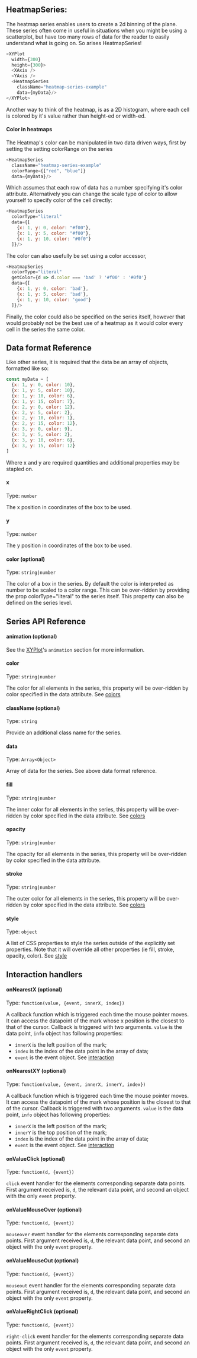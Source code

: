 ## HeatmapSeries:

<!-- INJECT:"HeatmapChartWithLink" -->

The heatmap series enables users to create a 2d binning of the plane. These series often come in useful in situations when you might be using a scatterplot, but have too many rows of data for the reader to easily understand what is going on. So arises HeatmapSeries!

```javascript
<XYPlot
  width={300}
  height={300}>
  <XAxis />
  <YAxis />
  <HeatmapSeries
    className="heatmap-series-example"
    data={myData}/>
</XYPlot>
```

Another way to think of the heatmap, is as a 2D histogram, where each cell is colored by it's value rather than height-ed or width-ed.

#### Color in heatmaps

<!-- INJECT:"LabeledHeatmap" -->

The Heatmap's color can be manipulated in two data driven ways, first by setting the setting colorRange on the series

```javascript
<HeatmapSeries
  className="heatmap-series-example"
  colorRange={["red", "blue"]}
  data={myData}/>
```

Which assumes that each row of data has a number specifying it's color attribute. Alternatively you can change the scale type of color to allow yourself to specify color of the cell directly:

```javascript
<HeatmapSeries
  colorType="literal"
  data={[
    {x: 1, y: 0, color: "#f00"},
    {x: 1, y: 5, color: "#f00"},
    {x: 1, y: 10, color: "#0f0"}
  ]}/>
```

The color can also usefully be set using a color accessor,
```javascript
<HeatmapSeries
  colorType="literal"
  getColor={d => d.color === 'bad' ? '#f00' : '#0f0'}
  data={[
    {x: 1, y: 0, color: 'bad'},
    {x: 1, y: 5, color: 'bad'},
    {x: 1, y: 10, color: 'good'}
  ]}/>
```

Finally, the color could also be specified on the series itself, however that would probably not be the best use of a heatmap as it would color every cell in the series the same color.

## Data format Reference

Like other series, it is required that the data be an array of objects, formatted like so:


```javascript
const myData = [
  {x: 1, y: 0, color: 10},
  {x: 1, y: 5, color: 10},
  {x: 1, y: 10, color: 6},
  {x: 1, y: 15, color: 7},
  {x: 2, y: 0, color: 12},
  {x: 2, y: 5, color: 2},
  {x: 2, y: 10, color: 1},
  {x: 2, y: 15, color: 12},
  {x: 3, y: 0, color: 9},
  {x: 3, y: 5, color: 2},
  {x: 3, y: 10, color: 6},
  {x: 3, y: 15, color: 12}
]
```

Where x and y are required quantities and additional properties may be stapled on.

#### x

Type: `number`

The x position in coordinates of the box to be used.

#### y

Type: `number`

The y position in coordinates of the box to be used.

#### color (optional)

Type: `string|number`

The color of a box in the series. By default the color is interpreted as number to be scaled to a color range. This can be over-ridden by providing the prop colorType="literal" to the series itself. This property can also be defined on the series level.


## Series API Reference

#### animation (optional)
See the [XYPlot](xy-plot.md)'s `animation` section for more information.

#### color

Type: `string|number`

The color for all elements in the series, this property will be over-ridden by color specified in the data attribute. See [colors](colors.md)

#### className (optional)

Type: `string`

Provide an additional class name for the series.

#### data

Type: `Array<Object>`

Array of data for the series. See above data format reference.

#### fill

Type: `string|number`

The inner color for all elements in the series, this property will be over-ridden by color specified in the data attribute. See [colors](colors.md)

#### opacity

Type: `string|number`

The opacity for all elements in the series, this property will be over-ridden by color specified in the data attribute.

#### stroke

Type: `string|number`

The outer color for all elements in the series, this property will be over-ridden by color specified in the data attribute. See [colors](colors.md)

#### style

Type: `object`

A list of CSS properties to style the series outside of the explicitly set properties. Note that it will override all other properties (ie fill, stroke, opacity, color). See [style](style.md)

## Interaction handlers
#### onNearestX (optional)

Type: `function(value, {event, innerX, index})`

A callback function which is triggered each time the mouse pointer moves. It can access the datapoint of the mark whose x position is the closest to that of the cursor.
Callback is triggered with two arguments. `value` is the data point, `info` object has following properties:
- `innerX` is the left position of the mark;
- `index` is the index of the data point in the array of data;
- `event` is the event object.
See [interaction](interaction.md)

#### onNearestXY (optional)

Type: `function(value, {event, innerX, innerY, index})`

A callback function which is triggered each time the mouse pointer moves. It can access the datapoint of the mark whose position is the closest to that of the cursor.
Callback is triggered with two arguments. `value` is the data point, `info` object has following properties:
- `innerX` is the left position of the mark;
- `innerY` is the top position of the mark;
- `index` is the index of the data point in the array of data;
- `event` is the event object.
See [interaction](interaction.md)

#### onValueClick (optional)

Type: `function(d, {event})`

`click` event handler for the elements corresponding separate data points. First argument received is, `d`, the relevant data point, and second an object with the only `event` property.

#### onValueMouseOver (optional)

Type: `function(d, {event})`

`mouseover` event handler for the elements corresponding separate data points. First argument received is, `d`, the relevant data point, and second an object with the only `event` property.

#### onValueMouseOut (optional)

Type: `function(d, {event})`

`mouseout` event handler for the elements corresponding separate data points. First argument received is, `d`, the relevant data point, and second an object with the only `event` property.

#### onValueRightClick (optional)

Type: `function(d, {event})`

`right-click` event handler for the elements corresponding separate data points. First argument received is, `d`, the relevant data point, and second an object with the only `event` property.
